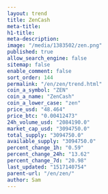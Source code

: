 ```yaml
---
layout: trend
title: ZenCash
meta-title: 
h1-title: 
meta-description: 
image: "/media/1383502/zen.png"
published: true
allow_search_engine: false
sitemap: false
enable_comment: false
sort_order: 144
permalink: "/en/zen/trend.html"
coin_a_symbol: "ZEN"
coin_a_name: "ZenCash"
coin_a_lower_case: "zen"
price_usd: "48.464"
price_btc: "0.00412473"
24h_volume_usd: "2084190.0"
market_cap_usd: "3094750.0"
total_supply: "3094750.0"
available_supply: "3094750.0"
percent_change_1h: "0.59"
percent_change_24h: "13.62"
percent_change_7d: "20.98"
last_updated: "1517140754"
parent-url: "/en/zen/"
author: Sam
---
```


